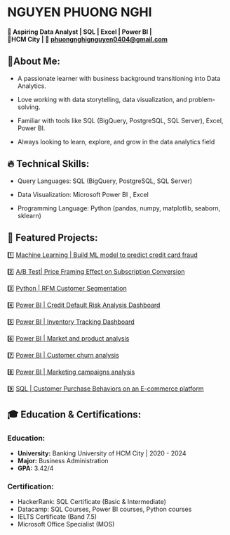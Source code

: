 # NGUYEN PHUONG NGHI
**🎯 Aspiring Data Analyst | SQL | Excel | Power BI |**
<br>**📍HCM City | 📧 phuongnghignguyen0404@gmail.com**
## 🚀About Me:
- A passionate learner with business background transitioning into Data Analytics.

- Love working with data storytelling, data visualization, and problem-solving.

- Familiar with tools like SQL (BigQuery, PostgreSQL, SQL Server), Excel, Power BI.

- Always looking to learn, explore, and grow in the data analytics field
  
## 🔥 Technical Skills:
- Query Languages: SQL (BigQuery, PostgreSQL, SQL Server)
  
- Data Visualization: Microsoft Power BI , Excel

- Programming Language: Python (pandas, numpy, matplotlib, seaborn, sklearn)

## 📂 Featured Projects:
:one: [Machine Learning | Build ML model to predict credit card fraud](https://github.com/NguyenPhuongNghi/Predict-credit-card-fraud)

:two: [A/B Test| Price Framing Effect on Subscription Conversion](https://github.com/NguyenPhuongNghi/A-B-Test-Price-Framing-Effect-on-Subscription-Conversion)

:three: [Python | RFM Customer Segmentation](https://github.com/NguyenPhuongNghi/RFM-Analysis)

:four: [Power BI | Credit Default Risk Analysis Dashboard](https://github.com/NguyenPhuongNghi/Credit-Default-Analysis)

:five: [Power BI | Inventory Tracking Dashboard](https://github.com/NguyenPhuongNghi/Inventory-Tracking)

:six: [Power BI | Market and product analysis](https://github.com/NguyenPhuongNghi/Market-and-Product-Analysis)

:seven: [Power BI | Customer churn analysis](https://github.com/NguyenPhuongNghi/Customer-Churn-Analysis)

:eight: [Power BI | Marketing campaigns analysis](https://github.com/NguyenPhuongNghi/Marketing-Analysis)

:nine: [SQL | Customer Purchase Behaviors on an E-commerce platform](https://github.com/NguyenPhuongNghi/Customer-Purchase-Behaviors-on-an-E-commerce-platform)

## 🎓 Education & Certifications:
### Education:
- **University:** Banking University of HCM City | 2020 - 2024
- **Major:** Business Administration
- **GPA:** 3.42/4
### Certification:
- HackerRank: SQL Certificate (Basic & Intermediate)
- Datacamp: SQL Courses, Power BI courses, Python courses
- IELTS Certificate (Band 7.5)
- Microsoft Office Specialist (MOS)
